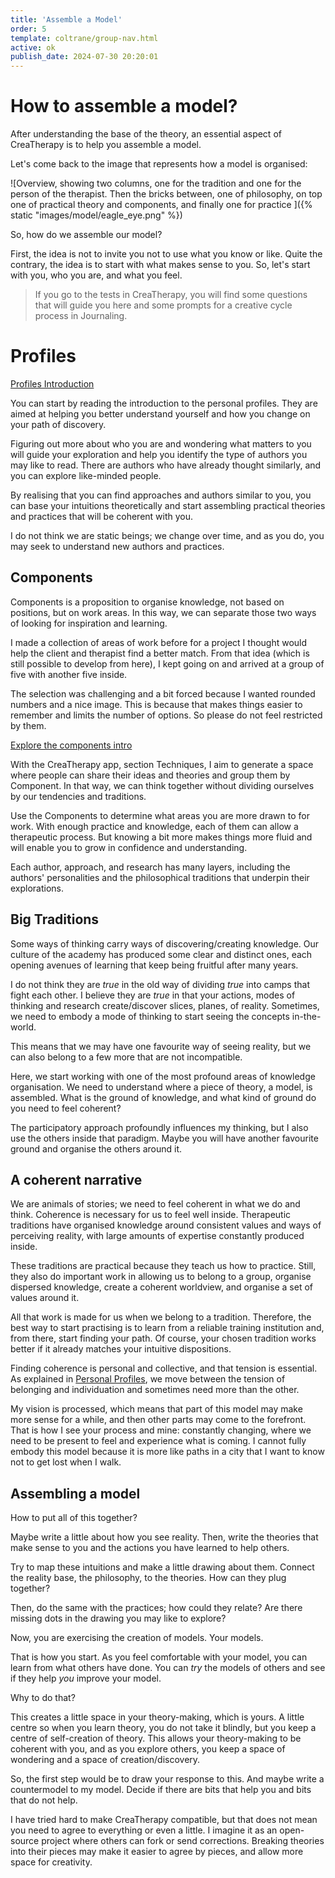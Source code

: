 ```yaml
---
title: 'Assemble a Model'
order: 5
template: coltrane/group-nav.html
active: ok
publish_date: 2024-07-30 20:20:01
---
```


# How to assemble a model?

After understanding the base of the theory, an essential aspect of CreaTherapy is to help you assemble a model. 

Let's come back to the image that represents how a model is organised:

![Overview, showing two columns, one for the tradition and one for the person of the therapist. Then the bricks between, one of philosophy, on top one of practical theory and components, and finally one for practice ]({% static "images/model/eagle_eye.png" %})

So, how do we assemble our model?

First, the idea is not to invite you not to use what you know or like. Quite the contrary, the idea is to start with what makes sense to you. So, let's start with you, who you are, and what you feel. 

> If you go to the tests in CreaTherapy, you will find some questions that will guide you here and some prompts for a creative cycle process in Journaling. 

# Profiles

[Profiles Introduction]({Profiles/personal_profile/index.md})

You can start by reading the introduction to the personal profiles. They are aimed at helping you better understand yourself and how you change on your path of discovery. 

Figuring out more about who you are and wondering what matters to you will guide your exploration and help you identify the type of authors you may like to read. There are authors who have already thought similarly, and you can explore like-minded people.

By realising that you can find approaches and authors similar to you, you can base your intuitions theoretically and start assembling practical theories and practices that will be coherent with you. 

I do not think we are static beings; we change over time, and as you do, you may seek to understand new authors and practices. 

## Components

Components is a proposition to organise knowledge, not based on positions, but on work areas.  In this way, we can separate those two ways of looking for inspiration and learning. 

I made a collection of areas of work before for a project I thought would help the client and therapist find a better match. From that idea (which is still possible to develop from here), I kept going on and arrived at a group of five with another five inside. 

The selection was challenging and a bit forced because I wanted rounded numbers and a nice image. This is because that makes things easier to remember and limits the number of options. So please do not feel restricted by them. 

[Explore the components intro](Profiles/components/components_intro.md)

With the CreaTherapy app, section Techniques, I aim to generate a space where people can share their ideas and theories and group them by Component. In that way, we can think together without dividing ourselves by our tendencies and traditions. 

Use the Components to determine what areas you are more drawn to for work. With enough practice and knowledge, each of them can allow a therapeutic process. But knowing a bit more makes things more fluid and will enable you to grow in confidence and understanding.

Each author, approach, and research has many layers, including the authors' personalities and the philosophical traditions that underpin their explorations. 

## Big Traditions

Some ways of thinking carry ways of discovering/creating knowledge. Our culture of the academy has produced some clear and distinct ones, each opening avenues of learning that keep being fruitful after many years. 

I do not think they are *true* in the old way of dividing *true* into camps that fight each other. I believe they are *true* in that your actions, modes of thinking and research create/discover slices, planes, of reality. Sometimes, we need to embody a mode of thinking to start seeing the concepts in-the-world.

This means that we may have one favourite way of seeing reality, but we can also belong to a few more that are not incompatible. 

Here, we start working with one of the most profound areas of knowledge organisation. We need to understand where a piece of theory, a model, is assembled. What is the ground of knowledge, and what kind of ground do you need to feel coherent?

The participatory approach profoundly influences my thinking, but I also use the others inside that paradigm. Maybe you will have another favourite ground and organise the others around it. 

## A coherent narrative

We are animals of stories; we need to feel coherent in what we do and think. Coherence is necessary for us to feel well inside. Therapeutic traditions have organised knowledge around consistent values and ways of perceiving reality, with large amounts of expertise constantly produced inside. 

These traditions are practical because they teach us how to practice. Still, they also do important work in allowing us to belong to a group, organise dispersed knowledge, create a coherent worldview, and organise a set of values around it. 

All that work is made for us when we belong to a tradition. Therefore, the best way to start practising is to learn from a reliable training institution and, from there, start finding your path. Of course, your chosen tradition works better if it already matches your intuitive dispositions.

Finding coherence is personal and collective, and that tension is essential. As explained in [Personal Profiles](/Profiles/personal_profile/index.md), we move between the tension of belonging and individuation and sometimes need more than the other. 

My vision is processed, which means that part of this model may make more sense for a while, and then other parts may come to the forefront. That is how I see your process and mine: constantly changing, where we need to be present to feel and experience what is coming. I cannot fully embody this model because it is more like paths in a city that I want to know not to get lost when I walk. 

## Assembling a model

How to put all of this together?

Maybe write a little about how you see reality. Then, write the theories that make sense to you and the actions you have learned to help others. 

Try to map these intuitions and make a little drawing about them. Connect the reality base, the philosophy, to the theories. How can they plug together?

Then, do the same with the practices; how could they relate? Are there missing dots in the drawing you may like to explore?

Now, you are exercising the creation of models. Your models. 

That is how you start. As you feel comfortable with your model, you can learn from what others have done. You can *try* the models of others and see if they help *you* improve your model. 

Why to do that?

This creates a little space in your theory-making, which is yours. A little centre so when you learn theory, you do not take it blindly, but you keep a centre of self-creation of theory.   This allows your theory-making to be coherent with you, and as you explore others, you keep a space of wondering and a space of creation/discovery. 

So, the first step would be to draw your response to this. And maybe write a countermodel to my model.  Decide if there are bits that help you and bits that do not help. 

I have tried hard to make CreaTherapy compatible, but that does not mean you need to agree to everything or even a little. I imagine it as an open-source project where others can fork or send corrections. Breaking theories into their pieces may make it easier to agree by pieces, and allow more space for creativity. 

